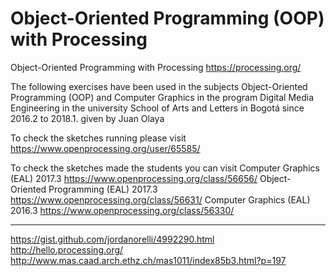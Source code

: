 # Object-Oriented Programming (OOP) with Processing
Object-Oriented Programming with Processing
https://processing.org/

The following exercises have been used in the subjects Object-Oriented Programming (OOP) and Computer Graphics in the program Digital Media Engineering in the university School of Arts and Letters in Bogotá since 2016.2 to 2018.1. given by Juan Olaya 

To check the sketches running please visit https://www.openprocessing.org/user/65585/







To check the sketches made the students you can visit
Computer Graphics (EAL) 2017.3
https://www.openprocessing.org/class/56656/
Object-Oriented Programming (EAL) 2017.3
https://www.openprocessing.org/class/56631/
Computer Graphics (EAL) 2016.3
https://www.openprocessing.org/class/56330/

****************
https://gist.github.com/jordanorelli/4992290.html
http://hello.processing.org/
http://www.mas.caad.arch.ethz.ch/mas1011/index85b3.html?p=197
